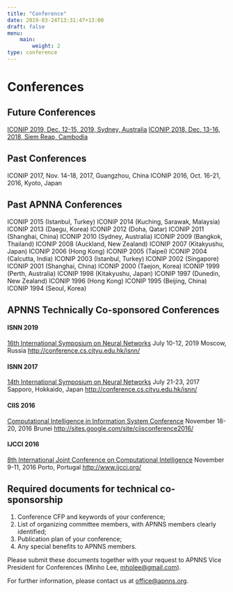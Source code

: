 ```yaml
---
title: "Conference"
date: 2019-03-24T13:31:47+13:00
draft: false
menu:
    main:
        weight: 2
type: conference
---
```


# Conferences

## Future Conferences

<!-- [ICONIP 2020, TBD](https://www.australia.com/) -->
[ICONIP 2019, Dec. 12-15, 2019, Sydney, Australia](http://ajiips.com.au/iconip2019/)
[ICONIP 2018, Dec. 13-16, 2018, Siem Reap, Cambodia](https://conference.cs.cityu.edu.hk/iconip/)

## Past Conferences

ICONIP 2017, Nov. 14-18, 2017, Guangzhou, China
ICONIP 2016, Oct. 16-21, 2016, Kyoto, Japan

## Past APNNA Conferences

ICONIP 2015 (Istanbul, Turkey)
ICONIP 2014 (Kuching, Sarawak, Malaysia)
ICONIP 2013 (Daegu, Korea)
ICONIP 2012 (Doha, Qatar)
ICONIP 2011 (Shanghai, China)
ICONIP 2010 (Sydney, Australia)
ICONIP 2009 (Bangkok, Thailand)
ICONIP 2008 (Auckland, New Zealand)
ICONIP 2007 (Kitakyushu, Japan)
ICONIP 2006 (Hong Kong)
ICONIP 2005 (Taipei)
ICONIP 2004 (Calcutta, India)
ICONIP 2003 (Istanbul, Turkey)
ICONIP 2002 (Singapore)
ICONIP 2001 (Shanghai, China)
ICONIP 2000 (Taejon, Korea)
ICONIP 1999 (Perth, Australia)
ICONIP 1998 (Kitakyushu, Japan)
ICONIP 1997 (Dunedin, New Zealand)
ICONIP 1996 (Hong Kong)
ICONIP 1995 (Beijing, China)
ICONIP 1994 (Seoul, Korea)

## APNNS Technically Co-sponsored Conferences

#### ISNN 2019

[16th International Symposium on Neural Networks](http://conference.cs.cityu.edu.hk/isnn/)
July 10-12, 2019
Moscow, Russia
http://conference.cs.cityu.edu.hk/isnn/

#### ISNN 2017

[14th International Symposium on Neural Networks](http://conference.cs.cityu.edu.hk/isnn/)
July 21-23, 2017
Sapporo, Hokkaido, Japan
http://conference.cs.cityu.edu.hk/isnn/

#### CIIS 2016

[Computational Intelligence in Information System Conference](http://sites.google.com/site/ciisconference2016/)
November 18-20, 2016
Brunei
http://sites.google.com/site/ciisconference2016/

#### IJCCI 2016

[8th International Joint Conference on Computational Intelligence](http://www.ijcci.org/)
November 9-11, 2016
Porto, Portugal
http://www.ijcci.org/

## Required documents for technical co-sponsorship

1. Conference CFP and keywords of your conference;
2. List of organizing committee members, with APNNS members clearly identified;
3. Publication plan of your conference;
4. Any special benefits to APNNS members.

Please submit these documents together with your request to APNNS Vice President for Conferences (Minho Lee, [mholee@gmail.com](mailto:mholee@gmail.com)).

For further information, please contact us at [office@apnns.org](mailto:office@apnns.org).